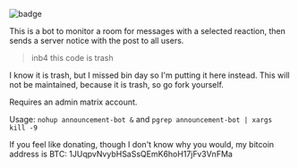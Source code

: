 ![badge](http://www.wtfpl.net/wp-content/uploads/2012/12/wtfpl-badge-2.png)

This is a bot to monitor a room for messages with a selected reaction, then sends a server notice with the post to all users.

> inb4 this code is trash

I know it is trash, but I missed bin day so I'm putting it here instead.
This will not be maintained, because it is trash, so go fork yourself.

Requires an admin matrix account.

Usage: `nohup announcement-bot &` and `pgrep announcement-bot | xargs kill -9`

If you feel like donating, though I don't know why you would, my bitcoin address is
BTC: 1JUqpvNvybHSaSsQEmK6hoH17jFv3VnFMa


